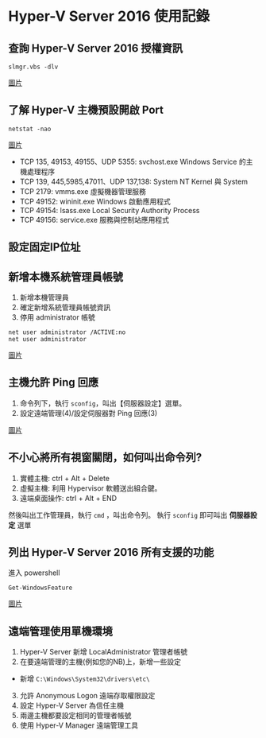 # Hyper-V Server 2016 使用記錄

## 查詢 Hyper-V Server 2016 授權資訊

```
slmgr.vbs -dlv
```

[圖片]()


## 了解 Hyper-V 主機預設開啟 Port

```
netstat -nao
```

[圖片]()

* TCP 135, 49153, 49155、UDP 5355: svchost.exe Windows Service 的主機處理程序
* TCP 139, 445,5985,47011、UDP 137,138: System NT Kernel 與 System
* TCP 2179: vmms.exe 虛擬機器管理服務
* TCP 49152: wininit.exe Windows 啟動應用程式
* TCP 49154: lsass.exe Local Security Authority Process
* TCP 49156: service.exe 服務與控制站應用程式

## 設定固定IP位址

## 新增本機系統管理員帳號

1. 新增本機管理員
2. 確定新增系統管理員帳號資訊
3. 停用 administrator 帳號

```
net user administrator /ACTIVE:no
net user administrator
```

[圖片]()


## 主機允許 Ping 回應

1. 命令列下，執行 `sconfig`，叫出【伺服器設定】選單。
2. 設定遠端管理(4)/設定伺服器對 Ping 回應(3)

[圖片]()


## 不小心將所有視窗關閉，如何叫出命令列?

1. 實體主機: ctrl + Alt + Delete
2. 虛擬主機: 利用 Hypervisor 軟體送出組合鍵。
3. 遠端桌面操作: ctrl + Alt + END

然後叫出工作管理員，執行 `cmd` ，叫出命令列。
執行 `sconfig` 即可叫出 **伺服器設定** 選單


## 列出 Hyper-V Server 2016 所有支援的功能

進入 powershell

```
Get-WindowsFeature
```

[圖片]()


## 遠端管理使用單機環境

1. Hyper-V Server 新增 LocalAdministrator 管理者帳號
2. 在要遠端管理的主機(例如您的NB)上，新增一些設定
  * 新增 `C:\Windows\System32\drivers\etc\`
3. 允許 Anonymous Logon 遠端存取權限設定
4. 設定 Hyper-V Server 為信任主機
5. 兩邊主機都要設定相同的管理者帳號
6. 使用 Hyper-V Manager 遠端管理工具

## 


